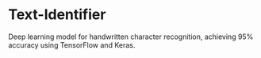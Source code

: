 # Text-Identifier
Deep learning model for handwritten character recognition, achieving 95% accuracy using TensorFlow and Keras.
